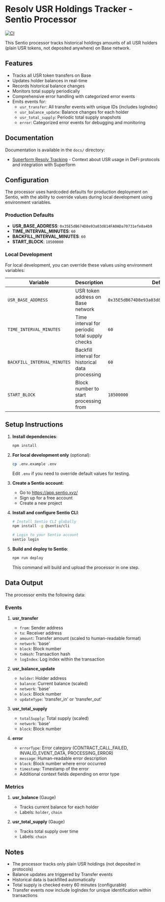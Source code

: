 # Resolv USR Holdings Tracker - Sentio Processor

[![CI](https://github.com/evercoinx/resolv-processor/actions/workflows/ci.yml/badge.svg)](https://github.com/evercoinx/resolv-processor/actions/workflows/ci.yml)

This Sentio processor tracks historical holdings amounts of all USR holders (plain USR tokens, not deposited anywhere) on Base network.

## Features

- Tracks all USR token transfers on Base
- Updates holder balances in real-time
- Records historical balance changes
- Monitors total supply periodically
- Comprehensive error handling with categorized error events
- Emits events for:
  - `usr_transfer`: All transfer events with unique IDs (includes logIndex)
  - `usr_balance_update`: Balance changes for each holder
  - `usr_total_supply`: Periodic total supply snapshots
  - `error`: Categorized error events for debugging and monitoring

## Documentation

Documentation is available in the `docs/` directory:

- [Superform Resolv Tracking](docs/superform-resolv-tracking.md) - Context about USR usage in DeFi protocols and integration with Superform

## Configuration

The processor uses hardcoded defaults for production deployment on Sentio, with the ability to override values during local development using environment variables.

### Production Defaults
- **USR_BASE_ADDRESS**: `0x35E5dB674D8e93a03d814FA0ADa70731efe8a4b9`
- **TIME_INTERVAL_MINUTES**: `60`
- **BACKFILL_INTERVAL_MINUTES**: `60`
- **START_BLOCK**: `18500000`

### Local Development
For local development, you can override these values using environment variables:

| Variable | Description | Default |
|----------|-------------|---------|
| `USR_BASE_ADDRESS` | USR token address on Base network | `0x35E5dB674D8e93a03d814FA0ADa70731efe8a4b9` |
| `TIME_INTERVAL_MINUTES` | Time interval for periodic total supply checks | `60` |
| `BACKFILL_INTERVAL_MINUTES` | Backfill interval for historical data processing | `60` |
| `START_BLOCK` | Block number to start processing from | `18500000` |

## Setup Instructions

1. **Install dependencies**:
   ```bash
   npm install
   ```

2. **For local development only** (optional):
   ```bash
   cp .env.example .env
   ```
   Edit `.env` if you need to override default values for testing.

3. **Create a Sentio account**:
   - Go to https://app.sentio.xyz/
   - Sign up for a free account
   - Create a new project

4. **Install and configure Sentio CLI**:
   ```bash
   # Install Sentio CLI globally
   npm install -g @sentio/cli
   
   # Login to your Sentio account
   sentio login
   ```

5. **Build and deploy to Sentio**:
   ```bash
   npm run deploy
   ```
   
   This command will build and upload the processor in one step.

## Data Output

The processor emits the following data:

### Events

1. **usr_transfer**
   - `from`: Sender address
   - `to`: Receiver address
   - `amount`: Transfer amount (scaled to human-readable format)
   - `network`: 'base'
   - `block`: Block number
   - `txHash`: Transaction hash
   - `logIndex`: Log index within the transaction

2. **usr_balance_update**
   - `holder`: Holder address
   - `balance`: Current balance (scaled)
   - `network`: 'base'
   - `block`: Block number
   - `updateType`: 'transfer_in' or 'transfer_out'

3. **usr_total_supply**
   - `totalSupply`: Total supply (scaled)
   - `network`: 'base'
   - `block`: Block number

4. **error**
   - `errorType`: Error category (CONTRACT_CALL_FAILED, INVALID_EVENT_DATA, PROCESSING_ERROR)
   - `message`: Human-readable error description
   - `block`: Block number where error occurred
   - `timestamp`: Timestamp of the error
   - Additional context fields depending on error type

### Metrics

1. **usr_balance** (Gauge)
   - Tracks current balance for each holder
   - Labels: `holder`, `chain`

2. **usr_total_supply** (Gauge)
   - Tracks total supply over time
   - Labels: `chain`

## Notes

- The processor tracks only plain USR holdings (not deposited in protocols)
- Balance updates are triggered by Transfer events
- Historical data is backfilled automatically
- Total supply is checked every 60 minutes (configurable)
- Transfer events now include logIndex for unique identification within transactions